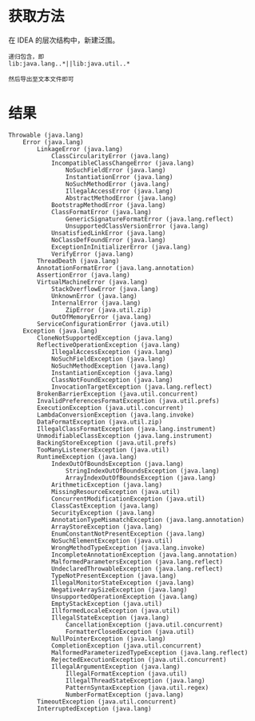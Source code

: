 # 获取方法
在 IDEA 的层次结构中，新建泛围。
    
    递归包含，即
    lib:java.lang..*||lib:java.util..*
    
    然后导出至文本文件即可
    
# 结果
    Throwable (java.lang)
        Error (java.lang)
            LinkageError (java.lang)
                ClassCircularityError (java.lang)
                IncompatibleClassChangeError (java.lang)
                    NoSuchFieldError (java.lang)
                    InstantiationError (java.lang)
                    NoSuchMethodError (java.lang)
                    IllegalAccessError (java.lang)
                    AbstractMethodError (java.lang)
                BootstrapMethodError (java.lang)
                ClassFormatError (java.lang)
                    GenericSignatureFormatError (java.lang.reflect)
                    UnsupportedClassVersionError (java.lang)
                UnsatisfiedLinkError (java.lang)
                NoClassDefFoundError (java.lang)
                ExceptionInInitializerError (java.lang)
                VerifyError (java.lang)
            ThreadDeath (java.lang)
            AnnotationFormatError (java.lang.annotation)
            AssertionError (java.lang)
            VirtualMachineError (java.lang)
                StackOverflowError (java.lang)
                UnknownError (java.lang)
                InternalError (java.lang)
                    ZipError (java.util.zip)
                OutOfMemoryError (java.lang)
            ServiceConfigurationError (java.util)
        Exception (java.lang)
            CloneNotSupportedException (java.lang)
            ReflectiveOperationException (java.lang)
                IllegalAccessException (java.lang)
                NoSuchFieldException (java.lang)
                NoSuchMethodException (java.lang)
                InstantiationException (java.lang)
                ClassNotFoundException (java.lang)
                InvocationTargetException (java.lang.reflect)
            BrokenBarrierException (java.util.concurrent)
            InvalidPreferencesFormatException (java.util.prefs)
            ExecutionException (java.util.concurrent)
            LambdaConversionException (java.lang.invoke)
            DataFormatException (java.util.zip)
            IllegalClassFormatException (java.lang.instrument)
            UnmodifiableClassException (java.lang.instrument)
            BackingStoreException (java.util.prefs)
            TooManyListenersException (java.util)
            RuntimeException (java.lang)
                IndexOutOfBoundsException (java.lang)
                    StringIndexOutOfBoundsException (java.lang)
                    ArrayIndexOutOfBoundsException (java.lang)
                ArithmeticException (java.lang)
                MissingResourceException (java.util)
                ConcurrentModificationException (java.util)
                ClassCastException (java.lang)
                SecurityException (java.lang)
                AnnotationTypeMismatchException (java.lang.annotation)
                ArrayStoreException (java.lang)
                EnumConstantNotPresentException (java.lang)
                NoSuchElementException (java.util)
                WrongMethodTypeException (java.lang.invoke)
                IncompleteAnnotationException (java.lang.annotation)
                MalformedParametersException (java.lang.reflect)
                UndeclaredThrowableException (java.lang.reflect)
                TypeNotPresentException (java.lang)
                IllegalMonitorStateException (java.lang)
                NegativeArraySizeException (java.lang)
                UnsupportedOperationException (java.lang)
                EmptyStackException (java.util)
                IllformedLocaleException (java.util)
                IllegalStateException (java.lang)
                    CancellationException (java.util.concurrent)
                    FormatterClosedException (java.util)
                NullPointerException (java.lang)
                CompletionException (java.util.concurrent)
                MalformedParameterizedTypeException (java.lang.reflect)
                RejectedExecutionException (java.util.concurrent)
                IllegalArgumentException (java.lang)
                    IllegalFormatException (java.util)
                    IllegalThreadStateException (java.lang)
                    PatternSyntaxException (java.util.regex)
                    NumberFormatException (java.lang)
            TimeoutException (java.util.concurrent)
            InterruptedException (java.lang)
